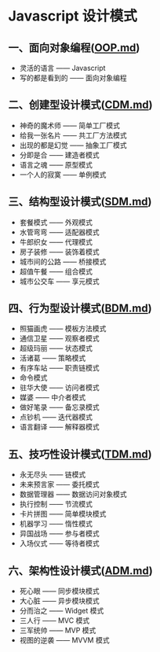 #   Javascript 设计模式

##  一、面向对象编程([OOP.md](https://github.com/happydemoney/webFront-demo/blob/master/bookNotes/JavascriptDesignPattern/OOP.md))

* 灵活的语言 —— Javascript
* 写的都是看到的 —— 面向对象编程

##  二、创建型设计模式([CDM.md](https://github.com/happydemoney/webFront-demo/blob/master/bookNotes/JavascriptDesignPattern/CDM.md))

* 神奇的魔术师 —— 简单工厂模式
* 给我一张名片 —— 共工厂方法模式
* 出现的都是幻觉 —— 抽象工厂模式
* 分即是合 —— 建造者模式
* 语言之魂 —— 原型模式
* 一个人的寂寞 —— 单例模式

##  三、结构型设计模式([SDM.md](https://github.com/happydemoney/webFront-demo/blob/master/bookNotes/JavascriptDesignPattern/SDM.md))

* 套餐模式 —— 外观模式
* 水管弯弯 —— 适配器模式
* 牛郎织女 —— 代理模式
* 房子装修 —— 装饰着模式
* 城市间的公路 —— 桥接模式
* 超值午餐 —— 组合模式
* 城市公交车 —— 享元模式

##  四、行为型设计模式([BDM.md](https://github.com/happydemoney/webFront-demo/blob/master/bookNotes/JavascriptDesignPattern/BDM.md))

* 照猫画虎 —— 模板方法模式
* 通信卫星 —— 观察者模式
* 超级玛丽 —— 状态模式
* 活诸葛 —— 策略模式
* 有序车站 —— 职责链模式
* 命令模式
* 驻华大使 —— 访问者模式
* 媒婆 —— 中介者模式
* 做好笔录 —— 备忘录模式
* 点钞机 —— 迭代器模式
* 语言翻译 —— 解释器模式

##  五、技巧性设计模式([TDM.md](https://github.com/happydemoney/webFront-demo/blob/master/bookNotes/JavascriptDesignPattern/TDM.md))

* 永无尽头 —— 链模式
* 未来预言家 —— 委托模式
* 数据管理器 —— 数据访问对象模式
* 执行控制 —— 节流模式
* 卡片拼图 —— 简单模块模式
* 机器学习 —— 惰性模式
* 异国战场 —— 参与者模式
* 入场仪式 —— 等待者模式

##  六、架构性设计模式([ADM.md](https://github.com/happydemoney/webFront-demo/blob/master/bookNotes/JavascriptDesignPattern/ADM.md))

* 死心眼 —— 同步模块模式
* 大心脏 —— 异步模块模式
* 分而治之 —— Widget 模式
* 三人行 —— MVC 模式
* 三军统帅 —— MVP 模式
* 视图的逆袭 —— MVVM 模式